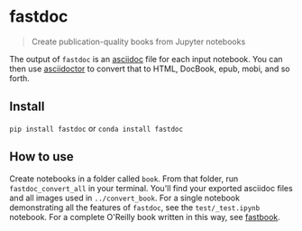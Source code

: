 # fastdoc
> Create publication-quality books from Jupyter notebooks


The output of `fastdoc` is an [asciidoc](https://asciidoc.org/) file for each input notebook. You can then use [asciidoctor](https://asciidoctor.org/) to convert that to HTML, DocBook, epub, mobi, and so forth.

## Install

`pip install fastdoc` or `conda install fastdoc`

## How to use

Create notebooks in a folder called `book`. From that folder, run `fastdoc_convert_all` in your terminal. You'll find your exported asciidoc files and all images used in `../convert_book`. For a single notebook demonstrating all the features of `fastdoc`, see the `test/_test.ipynb` notebook. For a complete O'Reilly book written in this way, see [fastbook](https://github.com/fastai/fastbook/).
